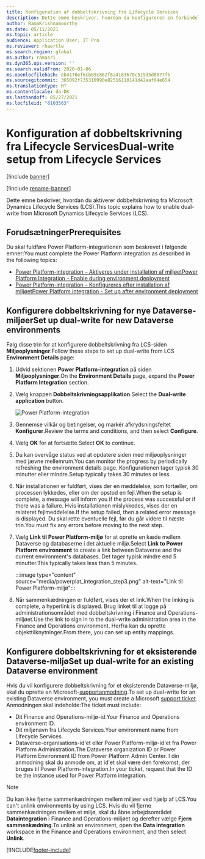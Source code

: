 ```yaml
---
title: Konfiguration af dobbeltskrivning fra Lifecycle Services
description: Dette emne beskriver, hvordan du konfigurerer en forbindelse med dobbeltskrivning fra Microsoft Dynamics Lifecycle Services (LCS).
author: RamaKrishnamoorthy
ms.date: 05/11/2021
ms.topic: article
audience: Application User, IT Pro
ms.reviewer: rhaertle
ms.search.region: global
ms.author: ramasri
ms.dyn365.ops.version: ''
ms.search.validFrom: 2020-01-06
ms.openlocfilehash: eb4170ef6cb09c862f6a4163670c519d5d8077fb
ms.sourcegitcommit: 365092f735310990e82516110141d42aaf04e654
ms.translationtype: HT
ms.contentlocale: da-DK
ms.lasthandoff: 05/27/2021
ms.locfileid: "6103563"
---
```

# <a name="dual-write-setup-from-lifecycle-services"></a><span data-ttu-id="f3833-103">Konfiguration af dobbeltskrivning fra Lifecycle Services</span><span class="sxs-lookup"><span data-stu-id="f3833-103">Dual-write setup from Lifecycle Services</span></span>

[!include [banner](../../includes/banner.md)]

[!include [rename-banner](~/includes/cc-data-platform-banner.md)]

<span data-ttu-id="f3833-104">Dette emne beskriver, hvordan du aktiverer dobbeltskrivning fra Microsoft Dynamics Lifecycle Services (LCS).</span><span class="sxs-lookup"><span data-stu-id="f3833-104">This topic explains how to enable dual-write from Microsoft Dynamics Lifecycle Services (LCS).</span></span>

## <a name="prerequisites"></a><span data-ttu-id="f3833-105">Forudsætninger</span><span class="sxs-lookup"><span data-stu-id="f3833-105">Prerequisites</span></span>

<span data-ttu-id="f3833-106">Du skal fuldføre Power Platform-integrationen som beskrevet i følgende emner:</span><span class="sxs-lookup"><span data-stu-id="f3833-106">You must complete the Power Platform integration as described in the following topics:</span></span>

+ [<span data-ttu-id="f3833-107">Power Platform-integration – Aktiveres under installation af miljøet</span><span class="sxs-lookup"><span data-stu-id="f3833-107">Power Platform Integration - Enable during environment deployment</span></span>](../../power-platform/overview.md#enable-during-environment-deployment)
+ [<span data-ttu-id="f3833-108">Power Platform-integration – Konfigureres efter installation af miljøet</span><span class="sxs-lookup"><span data-stu-id="f3833-108">Power Platform integration - Set up after environment deployment</span></span>](../../power-platform/overview.md#set-up-after-environment-deployment)

## <a name="set-up-dual-write-for-new-dataverse-environments"></a><span data-ttu-id="f3833-109">Konfigurere dobbeltskrivning for nye Dataverse-miljøer</span><span class="sxs-lookup"><span data-stu-id="f3833-109">Set up dual-write for new Dataverse environments</span></span>

<span data-ttu-id="f3833-110">Følg disse trin for at konfigurere dobbeltskrivning fra LCS-siden **Miljøoplysninger**:</span><span class="sxs-lookup"><span data-stu-id="f3833-110">Follow these steps to set up dual-write from LCS **Environment Details** page:</span></span>

1. <span data-ttu-id="f3833-111">Udvid sektionen **Power Platform-integration** på siden **Miljøoplysninger**.</span><span class="sxs-lookup"><span data-stu-id="f3833-111">On the **Environment Details** page, expand the **Power Platform Integration** section.</span></span>

2. <span data-ttu-id="f3833-112">Vælg knappen **Dobbeltskrivningsapplikation**.</span><span class="sxs-lookup"><span data-stu-id="f3833-112">Select the **Dual-write application** button.</span></span>

    ![Power Platform-integration](media/powerplat_integration_step2.png)

3. <span data-ttu-id="f3833-114">Gennemse vilkår og betingelser, og markér afkrydsningsfeltet **Konfigurer**.</span><span class="sxs-lookup"><span data-stu-id="f3833-114">Review the terms and conditions, and then select **Configure**.</span></span>

4. <span data-ttu-id="f3833-115">Vælg **OK** for at fortsætte.</span><span class="sxs-lookup"><span data-stu-id="f3833-115">Select **OK** to continue.</span></span>

5. <span data-ttu-id="f3833-116">Du kan overvåge status ved at opdatere siden med miljøoplysninger med jævne mellemrum.</span><span class="sxs-lookup"><span data-stu-id="f3833-116">You can monitor the progress by periodically refreshing the environment details page.</span></span> <span data-ttu-id="f3833-117">Konfigurationen tager typisk 30 minutter eller mindre.</span><span class="sxs-lookup"><span data-stu-id="f3833-117">Setup typically takes 30 minutes or less.</span></span>  

6. <span data-ttu-id="f3833-118">Når installationen er fuldført, vises der en meddelelse, som fortæller, om processen lykkedes, eller om der opstod en fejl.</span><span class="sxs-lookup"><span data-stu-id="f3833-118">When the setup is complete, a message will inform you if the process was successful or if there was a failure.</span></span> <span data-ttu-id="f3833-119">Hvis installationen mislykkedes, vises der en relateret fejlmeddelelse.</span><span class="sxs-lookup"><span data-stu-id="f3833-119">If the setup failed, then a related error message is displayed.</span></span> <span data-ttu-id="f3833-120">Du skal rette eventuelle fejl, før du går videre til næste trin.</span><span class="sxs-lookup"><span data-stu-id="f3833-120">You must fix any errors before moving to the next step.</span></span>

7. <span data-ttu-id="f3833-121">Vælg **Link til Power Platform-miljø** for at oprette en kæde mellem Dataverse og databaserne i det aktuelle miljø.</span><span class="sxs-lookup"><span data-stu-id="f3833-121">Select **Link to Power Platform environment** to create a link between Dataverse and the current environment's databases.</span></span> <span data-ttu-id="f3833-122">Det tager typisk mindre end 5 minutter.</span><span class="sxs-lookup"><span data-stu-id="f3833-122">This typically takes less than 5 minutes.</span></span>

    :::image type="content" source="media/powerplat_integration_step3.png" alt-text="Link til Power Platform-miljø":::

8. <span data-ttu-id="f3833-124">Når sammenkædningen er fuldført, vises der et link.</span><span class="sxs-lookup"><span data-stu-id="f3833-124">When the linking is complete, a hyperlink is displayed.</span></span> <span data-ttu-id="f3833-125">Brug linket til at logge på administrationsområdet med dobbeltskrivning i Finance and Operations-miljøet.</span><span class="sxs-lookup"><span data-stu-id="f3833-125">Use the link to sign in to the dual-write administration area in the Finance and Operations environment.</span></span> <span data-ttu-id="f3833-126">Herfra kan du oprette objekttilknytninger.</span><span class="sxs-lookup"><span data-stu-id="f3833-126">From there, you can set up entity mappings.</span></span>

## <a name="set-up-dual-write-for-an-existing-dataverse-environment"></a><span data-ttu-id="f3833-127">Konfigurere dobbeltskrivning for et eksisterende Dataverse-miljø</span><span class="sxs-lookup"><span data-stu-id="f3833-127">Set up dual-write for an existing Dataverse environment</span></span>

<span data-ttu-id="f3833-128">Hvis du vil konfigurere dobbeltskrivning for et eksisterende Dataverse-miljø, skal du oprette en Microsoft-[supportanmodning](../../lifecycle-services/lcs-support.md).</span><span class="sxs-lookup"><span data-stu-id="f3833-128">To set up dual-write for an existing Dataverse environment, you must create a Microsoft [support ticket](../../lifecycle-services/lcs-support.md).</span></span> <span data-ttu-id="f3833-129">Anmodningen skal indeholde:</span><span class="sxs-lookup"><span data-stu-id="f3833-129">The ticket must include:</span></span>

+ <span data-ttu-id="f3833-130">Dit Finance and Operations-miljø-id.</span><span class="sxs-lookup"><span data-stu-id="f3833-130">Your Finance and Operations environment ID.</span></span>
+ <span data-ttu-id="f3833-131">Dit miljønavn fra Lifecycle Services.</span><span class="sxs-lookup"><span data-stu-id="f3833-131">Your environment name from Lifecycle Services.</span></span>
+ <span data-ttu-id="f3833-132">Dataverse-organisations-id'et eller Power Platform-miljø-id'et fra Power Platform Administration.</span><span class="sxs-lookup"><span data-stu-id="f3833-132">The Dataverse organization ID or Power Platform Environment ID from Power Platform Admin Center.</span></span> <span data-ttu-id="f3833-133">I din anmodning skal du anmode om, at id'et skal være den forekomst, der bruges til Power Platform-integration.</span><span class="sxs-lookup"><span data-stu-id="f3833-133">In your ticket, request that the ID be the instance used for Power Platform integration.</span></span>

> [!NOTE]
> <span data-ttu-id="f3833-134">Du kan ikke fjerne sammenkædningen mellem miljøer ved hjælp af LCS.</span><span class="sxs-lookup"><span data-stu-id="f3833-134">You can't unlink environments by using LCS.</span></span> <span data-ttu-id="f3833-135">Hvis du vil fjerne sammenkædningen mellem et miljø, skal du åbne arbejdsområdet **Dataintegration** i Finance and Operations-miljøet og derefter vælge **Fjern sammenkædning**.</span><span class="sxs-lookup"><span data-stu-id="f3833-135">To unlink an environment, open the **Data integration** workspace in the Finance and Operations environment, and then select **Unlink**.</span></span>

[!INCLUDE[footer-include](../../../../includes/footer-banner.md)]
